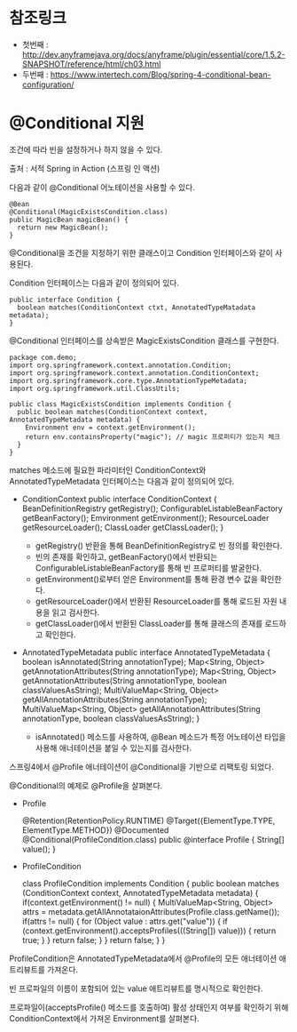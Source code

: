 
# 참조링크
 - 첫번째 : http://dev.anyframejava.org/docs/anyframe/plugin/essential/core/1.5.2-SNAPSHOT/reference/html/ch03.html
 - 두번째 : https://www.intertech.com/Blog/spring-4-conditional-bean-configuration/



# @Conditional 지원

조건에 따라 빈을 설정하거나 하지 않을 수 있다.

출처 : 서적 Spring in Action (스프링 인 액션)



다음과 같이 @Conditional 어노테이션을 사용할 수 있다.

    @Bean
    @Conditional(MagicExistsCondition.class)
    public MagicBean magicBean() {
      return new MagicBean();
    }



@Conditional을 조건을 지정하기 위한 클래스이고 Condition 인터페이스와 같이 사용된다.

Condition 인터페이스는 다음과 같이 정의되어 있다.

    public interface Condition {
      boolean matches(ConditionContext ctxt, AnnotatedTypeMatadata metadata);
    }



@Conditional 인터페이스를 상속받은 MagicExistsCondition 클래스를 구현한다.

    package com.demo;
    import org.springframework.context.annotation.Condition;
    import org.springframework.context.annotation.ConditionContext;
    import org.springframework.core.type.AnnotationTypeMetadata;
    import org.springframework.util.ClassUtils;
    
    public class MagicExistsCondition implements Condition {
      public boolean matches(ConditionContext context, AnnotatedTypeMetadata metadata) {
        Environment env = context.getEnvironment();
        return env.containsProperty("magic"); // magic 프로퍼티가 있는지 체크
      }
    }



matches 메소드에 필요한 파라미터인 ConditionContext와 AnnotatedTypeMetadata 인터페이스는 다음과 같이 정의되어 있다.

-  ConditionContext
       public interface ConditionContext {
         BeanDefinitionRegistry getRegistry();
         ConfigurableListableBeanFactory getBeanFactory();
         Emvironment getEnvironment();
         ResourceLoader getResourceLoader();
         ClassLoader getClassLoader();
       }
   -  getRegistry() 반환을 통해 BeanDefinitionRegistry로 빈 정의를 확인한다.
   -  빈의 존재를 확인하고, getBeanFactory()에서 반환되는 ConfigurableListableBeanFactory를 통해 빈 프로퍼티를 발굴한다.
   -  getEnvironment()로부터 얻은 Environment를 통해 환경 변수 값을 확인한다.
   -  getResourceLoader()에서 반환된 ResourceLoader를 통해 로드된 자원 내용을 읽고 검사한다.
   -  getClassLoader()에서 반환된 ClassLoader를 통해 클래스의 존재를 로드하고 확인한다.



-  AnnotatedTypeMetadata
       public interface AnnotatedTypeMetadata {
         boolean isAnnotated(String annotationType);
         Map<String, Object> getAnnotationAttributes(String annotationType);
         Map<String, Object> getAnnotationAttributes(String annotationType, boolean classValuesAsString);
         MultiValueMap<String, Object> getAllAnnotationAttributes(String annotationType);
         MultiValueMap<String, Object> getAllAnnotationAttributes(String annotationType, boolean classValuesAsString);
       }
   -  isAnnotated() 메소드를 사용하여, @Bean 메소드가 특정 어노테이션 타입을 사용해 애너테이션을 붙일 수 있는지를 검사한다.





스프링4에서 @Profile 애너테이션이 @Conditional을 기반으로 리팩토링 되었다.

@Conditional의 예제로 @Profile을 살펴본다.

-  Profile

    @Retention(RetentionPolicy.RUNTIME)
    @Target({ElementType.TYPE, ElementType.METHOD})
    @Documented
    @Conditional(ProfileCondition.class)
    public @interface Profile {
      String[] value();
    }



-  ProfileCondition

    class ProfileCondition implements Condition {
      public boolean matches (ConditionContext context, AnnotatedTypeMetadata metadata) {
        if(context.getEnvironment() != null) {
          MultiValueMap<String, Object> attrs = metadata.getAllAnnotataionAttributes(Profile.class.getName());
          if(attrs != null) {
            for (Object value : attrs.get("value")) {
              if (context.getEnvironment().acceptsProfiles(((String[]) value))) {
                return true;
              }
            }
            return false;
          }
        }
        return false;
      }
    }



ProfileCondition은 AnnotatedTypeMetadata에서 @Profile의 모든 애너테이션 애트리뷰트를 가져온다.

빈 프로파일의 이름이 포함되어 있는 value 애트리뷰트를 명시적으로 확인한다. 

프로파일이(acceptsProfile() 메소드를 호출하여) 활성 상태인지 여부를 확인하기 위해 ConditionContext에서 가져온 Environment를 살펴본다.









